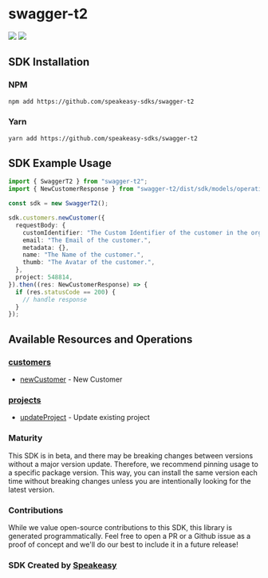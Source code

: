# swagger-t2

<div align="left">
    <a href="https://speakeasyapi.dev/"><img src="https://custom-icon-badges.demolab.com/badge/-Built%20By%20Speakeasy-212015?style=for-the-badge&logoColor=FBE331&logo=speakeasy&labelColor=545454" /></a>
    <a href="https://github.com/speakeasy-sdks/swagger-t2.git/actions"><img src="https://img.shields.io/github/actions/workflow/status/speakeasy-sdks/bolt-php/speakeasy_sdk_generation.yml?style=for-the-badge" /></a>
    
</div>

<!-- Start SDK Installation -->
## SDK Installation

### NPM

```bash
npm add https://github.com/speakeasy-sdks/swagger-t2
```

### Yarn

```bash
yarn add https://github.com/speakeasy-sdks/swagger-t2
```
<!-- End SDK Installation -->

## SDK Example Usage
<!-- Start SDK Example Usage -->


```typescript
import { SwaggerT2 } from "swagger-t2";
import { NewCustomerResponse } from "swagger-t2/dist/sdk/models/operations";

const sdk = new SwaggerT2();

sdk.customers.newCustomer({
  requestBody: {
    customIdentifier: "The Custom Identifier of the customer in the organization",
    email: "The Email of the customer.",
    metadata: {},
    name: "The Name of the customer.",
    thumb: "The Avatar of the customer.",
  },
  project: 548814,
}).then((res: NewCustomerResponse) => {
  if (res.statusCode == 200) {
    // handle response
  }
});
```
<!-- End SDK Example Usage -->

<!-- Start SDK Available Operations -->
## Available Resources and Operations


### [customers](docs/sdks/customers/README.md)

* [newCustomer](docs/sdks/customers/README.md#newcustomer) - New Customer

### [projects](docs/sdks/projects/README.md)

* [updateProject](docs/sdks/projects/README.md#updateproject) - Update existing project
<!-- End SDK Available Operations -->

### Maturity

This SDK is in beta, and there may be breaking changes between versions without a major version update. Therefore, we recommend pinning usage
to a specific package version. This way, you can install the same version each time without breaking changes unless you are intentionally
looking for the latest version.

### Contributions

While we value open-source contributions to this SDK, this library is generated programmatically.
Feel free to open a PR or a Github issue as a proof of concept and we'll do our best to include it in a future release!

### SDK Created by [Speakeasy](https://docs.speakeasyapi.dev/docs/using-speakeasy/client-sdks)
